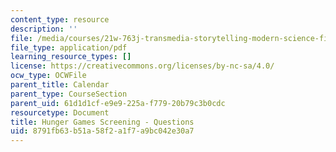 ```yaml
---
content_type: resource
description: ''
file: /media/courses/21w-763j-transmedia-storytelling-modern-science-fiction-spring-2014/8791fb63b51a58f2a1f7a9bc042e30a7_MIT21W_763JS14_Hnger_Gams.pdf
file_type: application/pdf
learning_resource_types: []
license: https://creativecommons.org/licenses/by-nc-sa/4.0/
ocw_type: OCWFile
parent_title: Calendar
parent_type: CourseSection
parent_uid: 61d1d1cf-e9e9-225a-f779-20b79c3b0cdc
resourcetype: Document
title: Hunger Games Screening - Questions
uid: 8791fb63-b51a-58f2-a1f7-a9bc042e30a7
---
```

